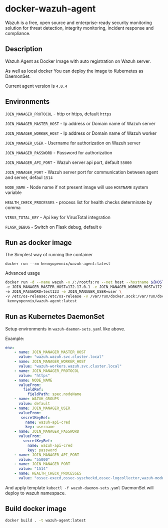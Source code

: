 
# docker-wazuh-agent

Wazuh is a free, open source and enterprise-ready security monitoring
solution for threat detection, integrity monitoring, incident response and compliance.

## Description

Wazuh Agent as Docker Image with auto registration on Wazuh server.

As well as local docker You can deploy the image to Kubernetes as DaemonSet.

Current agent version is `4.0.4`

## Environments

`JOIN_MANAGER_PROTOCOL` - http or https, default `https`

`JOIN_MANAGER_MASTER_HOST` - Ip address or Domain name of Wazuh server

`JOIN_MANAGER_WORKER_HOST` - Ip address or Domain name of Wazuh worker

`JOIN_MANAGER_USER` - Username for authorization on Wazuh server

`JOIN_MANAGER_PASSWORD` - Password for authorization

`JOIN_MANAGER_API_PORT` - Wazuh server api port, default `55000`

`JOIN_MANAGER_PORT` - Wazuh server port for communication between agent and server,
defaul `1514`

`NODE_NAME` - Node name if not present image will use `HOSTNAME` system variable

`HEALTH_CHECK_PROCESSES` - process list for health checks determinate by comma

`VIRUS_TOTAL_KEY` - Api key for VirusTotal integration

`FLASK_DEBUG` - Switch on Flask debug, default `0`

## Run as docker image

The Simplest way of running the container

```shell
docker run --rm kennyopennix/wazuh-agent:latest
```

Advanced usage

```bash
docker run -d --name wazuh -v /:/rootfs:ro --net host --hostname ${HOSTNAME} \
-e JOIN_MANAGER_MASTER_HOST=172.17.0.1 -e JOIN_MANAGER_WORKER_HOST=172.17.0.1 \
-e JOIN_PASSWORD=test123 -e JOIN_MANAGER_USER=user \
-v /etc/os-release:/etc/os-release -v /var/run/docker.sock:/var/run/docker.sock \
 kennyopennix/wazuh-agent:latest

```

## Run as Kubernetes DaemonSet

Setup environments in `wazuh-daemon-sets.yaml` like above.

Example:

```yaml
env:
    - name: JOIN_MANAGER_MASTER_HOST
      value: "wazuh.wazuh.svc.cluster.local"
    - name: JOIN_MANAGER_WORKER_HOST
      value: "wazuh-workers.wazuh.svc.cluster.local"
    - name: JOIN_MANAGER_PROTOCOL
      value: "https"
    - name: NODE_NAME
      valueFrom:
        fieldRef:
          fieldPath: spec.nodeName
    - name: WAZUH_GROUPS
      value: default
    - name: JOIN_MANAGER_USER
      valueFrom:
       secretKeyRef:
         name: wazuh-api-cred
         key: username
    - name: JOIN_MANAGER_PASSWORD
      valueFrom:
        secretKeyRef:
          name: wazuh-api-cred
          key: password
    - name: JOIN_MANAGER_API_PORT
      value: "55000"
    - name: JOIN_MANAGER_PORT
      value: "1514"
    - name: HEALTH_CHECK_PROCESSES
      value: "ossec-execd,ossec-syscheckd,ossec-logcollector,wazuh-modulesd,ossec-authd"

```

And apply template ```kubectl -f wazuh-daemon-sets.yaml```
DaemonSet will deploy to wazuh namespace.

## Build docker image

```bash
docker build . -t wazuh-agent:latest
```
